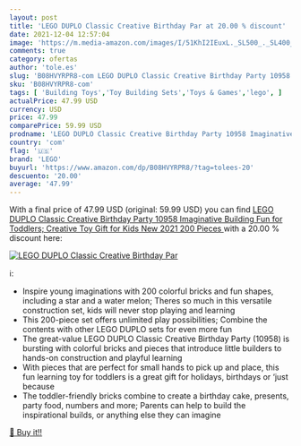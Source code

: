 ```yaml
---
layout: post
title: 'LEGO DUPLO Classic Creative Birthday Par at 20.00 % discount'
date: 2021-12-04 12:57:04
image: 'https://m.media-amazon.com/images/I/51KhI2IEuxL._SL500_._SL400_.jpg'
comments: true
category: ofertas
author: 'tole.es'
slug: 'B08HVYRPR8-com LEGO DUPLO Classic Creative Birthday Party 10958...'
sku: 'B08HVYRPR8-com'
tags: [ 'Building Toys','Toy Building Sets','Toys & Games','lego', ]
actualPrice: 47.99 USD
currency: USD
price: 47.99
comparePrice: 59.99 USD
prodname: 'LEGO DUPLO Classic Creative Birthday Party 10958 Imaginative Building Fun for Toddlers; Creative Toy Gift for Kids  New 2021  200 Pieces '
country: 'com'
flag: '🇺🇸'
brand: 'LEGO'
buyurl: 'https://www.amazon.com/dp/B08HVYRPR8/?tag=tolees-20'
descuento: '20.00'
average: '47.99'
---
```


With a final price of 47.99 USD (original: 59.99 USD) you can find [LEGO DUPLO Classic Creative Birthday Party 10958 Imaginative Building Fun for Toddlers; Creative Toy Gift for Kids  New 2021  200 Pieces ](https://www.amazon.com/dp/B08HVYRPR8/?tag=tolees-20) with a  20.00 % discount here:

[![LEGO DUPLO Classic Creative Birthday Par](https://m.media-amazon.com/images/I/51KhI2IEuxL._SL500_._SL400_.jpg)](https://www.amazon.com/dp/B08HVYRPR8/?tag=tolees-20)

ℹ️:

- Inspire young imaginations with 200 colorful bricks and fun shapes, including a star and a water melon; Theres so much in this versatile construction set, kids will never stop playing and learning
- This 200-piece set offers unlimited play possibilities; Combine the contents with other LEGO DUPLO sets for even more fun
- The great-value LEGO DUPLO Classic Creative Birthday Party (10958) is bursting with colorful bricks and pieces that introduce little builders to hands-on construction and playful learning
- With pieces that are perfect for small hands to pick up and place, this fun learning toy for toddlers is a great gift for holidays, birthdays or ‘just because
- The toddler-friendly bricks combine to create a birthday cake, presents, party food, numbers and more; Parents can help to build the inspirational builds, or anything else they can imagine

[🛒 Buy it!!](https://www.amazon.com/dp/B08HVYRPR8/?tag=tolees-20)

